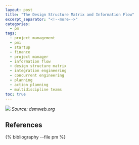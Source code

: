 ```yaml
---
layout: post
title: "The Design Structure Matrix and Information Flow"
excerpt_separator: "<!--more-->"
categories:
  - pm
tags:
  - project management
  - pmi
  - startup
  - finance
  - project manager
  - information flow
  - design structure matrix
  - integration engineering
  - concurrent engineering
  - planning
  - action planning
  - multidiscipline teams
toc: true
---
```

![](https://dsmweborg.files.wordpress.com/2019/04/dsm_tutorial_basic3_9f5f52512b.jpg)
_Source: dsmweb.org_

<!--more-->

## References

{% bibliography --file pm %}